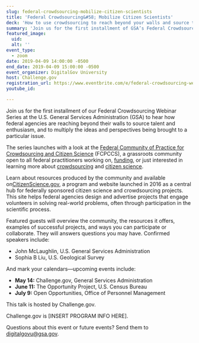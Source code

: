 ```yaml
---
slug: federal-crowdsourcing-mobilize-citizen-scientists
title: 'Federal Crowdsourcing&#58; Mobilize Citizen Scientists'
deck: 'How to use crowdsourcing to reach beyond your walls and source talent and enthusiasm.'
summary: 'Join us for the first installment of GSA’s Federal Crowdsourcing Webinar Series, where we’ll look at how to use crowdsourcing to reach beyond your walls and source talent and enthusiasm&#46;'
featured_image:
  uid:
  alt: ''
event_type:
  - zoom
date: 2019-04-09 14:00:00 -0500
end_date: 2019-04-09 15:00:00 -0500
event_organizer: DigitalGov University
host: Challenge.gov
registration_url: https://www.eventbrite.com/e/federal-crowdsourcing-webinar-series-federal-community-of-practice-for-crowdsourcing-and-citizen-registration-58989187247
youtube_id:

---
```


Join us for the first installment of our Federal Crowdsourcing Webinar Series at the U.S. General Services Administration (GSA) to hear how federal agencies are reaching beyond their walls to source talent and enthusiasm, and to multiply the ideas and perspectives being brought to a particular issue.

The series launches with a look at the [Federal Community of Practice for Crowdsourcing and Citizen Science](https://digital.gov/communities/crowdsourcing-and-citizen-science/) (FCPCCS), a grassroots community open to all federal practitioners working on, [funding](https://digital.gov/tag/crowdfunding/), or just interested in learning more about [crowdsourcing](https://digital.gov/tag/crowdsourcing/) and [citizen science](https://digital.gov/tag/citizen-science/).


Learn about resources produced by the community and available on[CitizenScience.gov](http://www.citizenscience.gov/), a program and website launched in 2016 as a central hub for federally sponsored citizen science and crowdsourcing projects. This site helps federal agencies design and advertise projects that engage volunteers in solving real-world problems, often through participation in the scientific process.


Featured guests will overview the community, the resources it offers, examples of successful projects, and ways you can participate or collaborate. They will answers questions you may have. Confirmed speakers include:

- John McLaughlin, U.S. General Services Administration
- Sophia B Liu, U.S. Geological Survey

And mark your calendars—upcoming events include:

- **May 14:** Challenge.gov, General Services Administration
- **June 11:** The Opportunity Project, U.S. Census Bureau
- **July 9:** Open Opportunities, Office of Personnel Management

This talk is hosted by Challenge.gov.

Challenge.gov is [INSERT PROGRAM INFO HERE].

Questions about this event or future events? Send them to [digitalgovu@gsa.gov](mailto:digitalgovu@gsa.gov).  
